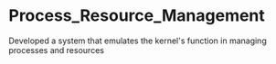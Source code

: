 # Process_Resource_Management
Developed a system that emulates the kernel's function in managing processes and resources
